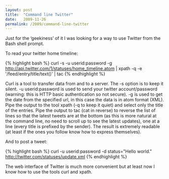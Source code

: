 ```yaml
---
layout: post
title:  "Command line Twitter"
date:   2009-11-26
permalink: /2009/command-line-twitter
---
```


Just for the ‘geekiness’ of it I was looking for a way to use Twitter from the Bash shell prompt.

To read your twitter home timeline:

{% highlight bash %}
curl -s -u userid:password -g http://api.twitter.com/1/statuses/home_timeline.atom
| xpath -q -e '/feed/entry/title/text()'
| tac
{% endhighlight %}

Curl is a tool to transfer data from and to a server. The -s option is to keep it silent. -u userid:password is
used to send your twitter account/password (warning: this is HTTP basic authentication so not secure).
-g is used to get the date from the specified url, in this case the data is in atom format (XML). Pipe the output
to the tool xpath (-q to keep it quiet) and select only the title of the entries. Pipe the output to tac
(cat in reverse) to reverse the list of lines so that the latest tweets are at the bottom (as this is more
natural at the command line, no need to scroll up to see the latest updates), one at a line (every title is
prefixed by the sender). The result is extremely readable (at least if the ones you follow know how to express themselves).

And to post a tweet:

{% highlight bash %}
curl -u userid:password -d status="Hello world." http://twitter.com/statuses/update.xml
{% endhighlight %}

The web interface of Twitter is much more convenient but at least now I know how to use the tools curl and xpath.
